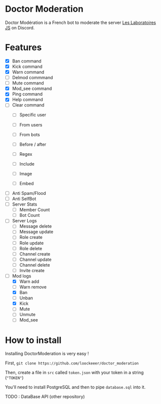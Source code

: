 # Doctor Moderation

Doctor Modération is a French bot to moderate the server [Les Laboratoires JS](https://discord.gg/3vC2XWK) on Discord.

# Features

- [x] Ban command
- [x] Kick command
- [x] Warn command
- [ ] Delmod commmand
- [ ] Mute command
- [x] Mod_see command
- [x] Ping command
- [x] Help command
- [ ] Clear command
    - [ ] Specific user
    - [ ] From users
    - [ ] From bots
    - [ ] Before / after
    - [ ] Regex
    - [ ] Include
    - [ ] Image
    - [ ] Embed
    


- [ ] Anti Spam/Flood
- [ ] Anti SelfBot
- [ ] Server Stats
    - [ ] Member Count
    - [ ] Bot Count

- [ ] Server Logs
    - [ ] Message delete
    - [ ] Message update
    - [ ] Role create
    - [ ] Role update
    - [ ] Role delete
    - [ ] Channel create
    - [ ] Channel update
    - [ ] Channel delete
    - [ ] Invite create

- [ ] Mod logs
    - [x] Warn add
    - [ ] Warn remove
    - [x] Ban
    - [ ] Unban
    - [x] Kick
    - [ ] Mute
    - [ ] Unmute
    - [ ] Mod_see
    
# How to install

Installing DoctorModeration is very easy !

First, `git clone https://github.com/loockeeer/doctor_moderation`


Then, create a file in `src` called `token.json` with your token in a string (`"TOKEN"`)

You'll need to install PostgreSQL and then to pipe `database.sql` into it.

TODO : DataBase API (other repository)

